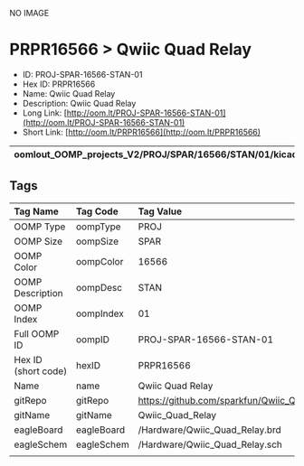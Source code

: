 


  
NO IMAGE  
# PRPR16566 > Qwiic Quad Relay

- ID: PROJ-SPAR-16566-STAN-01
- Hex ID: PRPR16566
- Name: Qwiic Quad Relay
- Description: Qwiic Quad Relay
- Long Link: [http://oom.lt/PROJ-SPAR-16566-STAN-01](http://oom.lt/PROJ-SPAR-16566-STAN-01)
- Short Link: [http://oom.lt/PRPR16566](http://oom.lt/PRPR16566)
  

|oomlout_OOMP_projects_V2/PROJ/SPAR/16566/STAN/01/kicadPcb3dFront.png|oomlout_OOMP_projects_V2/PROJ/SPAR/16566/STAN/01/kicadPcb3dBack.png|oomlout_OOMP_projects_V2/PROJ/SPAR/16566/STAN/01/kicadPcb3d.png||
| :---: | :---: | :---: | :---: |

## Tags
  

|Tag Name|Tag Code|Tag Value|
| :--- | :--- | :--- |
|OOMP Type|oompType|PROJ|
|OOMP Size|oompSize|SPAR|
|OOMP Color|oompColor|16566|
|OOMP Description|oompDesc|STAN|
|OOMP Index|oompIndex|01|
|Full OOMP ID|oompID|PROJ-SPAR-16566-STAN-01|
|Hex ID (short code)|hexID|PRPR16566|
|Name|name|Qwiic Quad Relay|
|gitRepo|gitRepo|https://github.com/sparkfun/Qwiic_Quad_Relay|
|gitName|gitName|Qwiic_Quad_Relay|
|eagleBoard|eagleBoard|/Hardware/Qwiic_Quad_Relay.brd|
|eagleSchem|eagleSchem|/Hardware/Qwiic_Quad_Relay.sch|
||||
